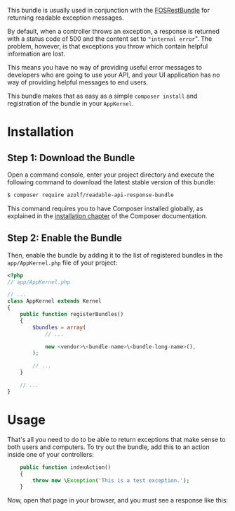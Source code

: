 This bundle is usually used in conjunction with the [FOSRestBundle][] for returning readable exception messages.

By default, when a controller throws an exception, a response is returned with a status code of 500 and the content set to `"internal error`". The problem, however, is that exceptions you throw which contain helpful information are lost.

This means you have no way of providing useful error messages to developers who are going to use your API, and your UI application has no way of providing helpful messages to end users.

This bundle makes that as easy as a simple `composer install` and registration of the bundle in your `AppKernel`.

Installation
============

Step 1: Download the Bundle
---------------------------

Open a command console, enter your project directory and execute the
following command to download the latest stable version of this bundle:

```bash
$ composer require azolf/readable-api-response-bundle
```

This command requires you to have Composer installed globally, as explained
in the [installation chapter](https://getcomposer.org/doc/00-intro.md)
of the Composer documentation.

Step 2: Enable the Bundle
-------------------------

Then, enable the bundle by adding it to the list of registered bundles
in the `app/AppKernel.php` file of your project:

```php
<?php
// app/AppKernel.php

// ...
class AppKernel extends Kernel
{
    public function registerBundles()
    {
        $bundles = array(
            // ...

            new <vendor>\<bundle-name>\<bundle-long-name>(),
        );

        // ...
    }

    // ...
}
```

# Usage

That's all you need to do to be able to return exceptions that make sense to both users and computers. To try out the bundle, add this to an action inside one of your controllers:

```php
    public function indexAction()
    {
        throw new \Exception('This is a test exception.');
    }
```

Now, open that page in your browser, and you must see a response like this:

```
```

[FOSRestBundle]: https://github.com/FriendsOfSymfony/FOSRestBundle
